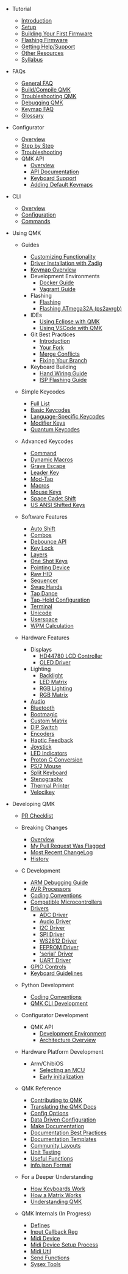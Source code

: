 * Tutorial
  * [Introduction](newbs.md)
  * [Setup](newbs_getting_started.md)
  * [Building Your First Firmware](newbs_building_firmware.md)
  * [Flashing Firmware](newbs_flashing.md)
  * [Getting Help/Support](support.md)
  * [Other Resources](newbs_learn_more_resources.md)
  * [Syllabus](syllabus.md)

* FAQs
  * [General FAQ](faq_general.md)
  * [Build/Compile QMK](faq_build.md)
  * [Troubleshooting QMK](faq_misc.md)
  * [Debugging QMK](faq_debug.md)
  * [Keymap FAQ](faq_keymap.md)
  * [Glossary](reference_glossary.md)

* Configurator
  * [Overview](newbs_building_firmware_configurator.md)
  * [Step by Step](configurator_step_by_step.md)
  * [Troubleshooting](configurator_troubleshooting.md)
  * QMK API
    * [Overview](api_overview.md)
    * [API Documentation](api_docs.md)
    * [Keyboard Support](reference_configurator_support.md)
    * [Adding Default Keymaps](configurator_default_keymaps.md)

* CLI
    * [Overview](cli.md)
    * [Configuration](cli_configuration.md)
    * [Commands](cli_commands.md)

* Using QMK
  * Guides
    * [Customizing Functionality](custom_quantum_functions.md)
    * [Driver Installation with Zadig](driver_installation_zadig.md)
    * [Keymap Overview](keymap.md)
    * Development Environments
      * [Docker Guide](getting_started_docker.md)
      * [Vagrant Guide](getting_started_vagrant.md)
    * Flashing
      * [Flashing](flashing.md)
      * [Flashing ATmega32A (ps2avrgb)](flashing_bootloadhid.md)
    * IDEs
      * [Using Eclipse with QMK](other_eclipse.md)
      * [Using VSCode with QMK](other_vscode.md)
    * Git Best Practices
      * [Introduction](newbs_git_best_practices.md)
      * [Your Fork](newbs_git_using_your_master_branch.md)
      * [Merge Conflicts](newbs_git_resolving_merge_conflicts.md)
      * [Fixing Your Branch](newbs_git_resynchronize_a_branch.md)
    * Keyboard Building
      * [Hand Wiring Guide](hand_wire.md)
      * [ISP Flashing Guide](isp_flashing_guide.md)

  * Simple Keycodes
    * [Full List](keycodes.md)
    * [Basic Keycodes](keycodes_basic.md)
    * [Language-Specific Keycodes](reference_keymap_extras.md)
    * [Modifier Keys](feature_advanced_keycodes.md)
    * [Quantum Keycodes](quantum_keycodes.md)

  * Advanced Keycodes
    * [Command](feature_command.md)
    * [Dynamic Macros](feature_dynamic_macros.md)
    * [Grave Escape](feature_grave_esc.md)
    * [Leader Key](feature_leader_key.md)
    * [Mod-Tap](mod_tap.md)
    * [Macros](feature_macros.md)
    * [Mouse Keys](feature_mouse_keys.md)
    * [Space Cadet Shift](feature_space_cadet.md)
    * [US ANSI Shifted Keys](keycodes_us_ansi_shifted.md)

  * Software Features
    * [Auto Shift](feature_auto_shift.md)
    * [Combos](feature_combo.md)
    * [Debounce API](feature_debounce_type.md)
    * [Key Lock](feature_key_lock.md)
    * [Layers](feature_layers.md)
    * [One Shot Keys](one_shot_keys.md)
    * [Pointing Device](feature_pointing_device.md)
    * [Raw HID](feature_rawhid.md)
    * [Sequencer](feature_sequencer.md)
    * [Swap Hands](feature_swap_hands.md)
    * [Tap Dance](feature_tap_dance.md)
    * [Tap-Hold Configuration](tap_hold.md)
    * [Terminal](feature_terminal.md)
    * [Unicode](feature_unicode.md)
    * [Userspace](feature_userspace.md)
    * [WPM Calculation](feature_wpm.md)

  * Hardware Features
    * Displays
      * [HD44780 LCD Controller](feature_hd44780.md)
      * [OLED Driver](feature_oled_driver.md)
    * Lighting
      * [Backlight](feature_backlight.md)
      * [LED Matrix](feature_led_matrix.md)
      * [RGB Lighting](feature_rgblight.md)
      * [RGB Matrix](feature_rgb_matrix.md)
    * [Audio](feature_audio.md)
    * [Bluetooth](feature_bluetooth.md)
    * [Bootmagic](feature_bootmagic.md)
    * [Custom Matrix](custom_matrix.md)
    * [DIP Switch](feature_dip_switch.md)
    * [Encoders](feature_encoders.md)
    * [Haptic Feedback](feature_haptic_feedback.md)
    * [Joystick](feature_joystick.md)
    * [LED Indicators](feature_led_indicators.md)
    * [Proton C Conversion](proton_c_conversion.md)
    * [PS/2 Mouse](feature_ps2_mouse.md)
    * [Split Keyboard](feature_split_keyboard.md)
    * [Stenography](feature_stenography.md)
    * [Thermal Printer](feature_thermal_printer.md)
    * [Velocikey](feature_velocikey.md)

* Developing QMK
  * [PR Checklist](pr_checklist.md)
  * Breaking Changes
    * [Overview](breaking_changes.md)
    * [My Pull Request Was Flagged](breaking_changes_instructions.md)
    * [Most Recent ChangeLog](ChangeLog/20210227.md "QMK v0.12.0 - 2021 Feb 27")
    * [History](breaking_changes_history.md)

  * C Development
    * [ARM Debugging Guide](arm_debugging.md)
    * [AVR Processors](hardware_avr.md)
    * [Coding Conventions](coding_conventions_c.md)
    * [Compatible Microcontrollers](compatible_microcontrollers.md)
    * [Drivers](hardware_drivers.md)
      * [ADC Driver](adc_driver.md)
      * [Audio Driver](audio_driver.md)
      * [I2C Driver](i2c_driver.md)
      * [SPI Driver](spi_driver.md)
      * [WS2812 Driver](ws2812_driver.md)
      * [EEPROM Driver](eeprom_driver.md)
      * ['serial' Driver](serial_driver.md)
      * [UART Driver](uart_driver.md)
    * [GPIO Controls](internals_gpio_control.md)
    * [Keyboard Guidelines](hardware_keyboard_guidelines.md)

  * Python Development
    * [Coding Conventions](coding_conventions_python.md)
    * [QMK CLI Development](cli_development.md)

  * Configurator Development
    * QMK API
      * [Development Environment](api_development_environment.md)
      * [Architecture Overview](api_development_overview.md)

  * Hardware Platform Development
    * Arm/ChibiOS
      * [Selecting an MCU](platformdev_selecting_arm_mcu.md)
      * [Early initialization](platformdev_chibios_earlyinit.md)

  * QMK Reference
    * [Contributing to QMK](contributing.md)
    * [Translating the QMK Docs](translating.md)
    * [Config Options](config_options.md)
    * [Data Driven Configuration](data_driven_config.md)
    * [Make Documentation](getting_started_make_guide.md)
    * [Documentation Best Practices](documentation_best_practices.md)
    * [Documentation Templates](documentation_templates.md)
    * [Community Layouts](feature_layouts.md)
    * [Unit Testing](unit_testing.md)
    * [Useful Functions](ref_functions.md)
    * [info.json Format](reference_info_json.md)

  * For a Deeper Understanding
    * [How Keyboards Work](how_keyboards_work.md)
    * [How a Matrix Works](how_a_matrix_works.md)
    * [Understanding QMK](understanding_qmk.md)

  * QMK Internals (In Progress)
    * [Defines](internals_defines.md)
    * [Input Callback Reg](internals_input_callback_reg.md)
    * [Midi Device](internals_midi_device.md)
    * [Midi Device Setup Process](internals_midi_device_setup_process.md)
    * [Midi Util](internals_midi_util.md)
    * [Send Functions](internals_send_functions.md)
    * [Sysex Tools](internals_sysex_tools.md)
